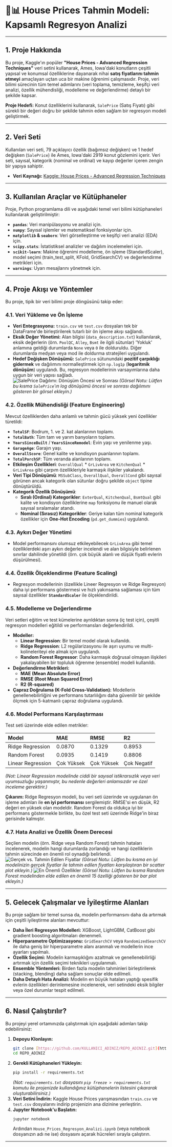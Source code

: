 # 🏡📊 House Prices Tahmin Modeli: Kapsamlı Regresyon Analizi

---

## 1. Proje Hakkında

Bu proje, Kaggle'ın popüler **"House Prices - Advanced Regression Techniques"** veri setini kullanarak, Ames, Iowa'daki konutların çeşitli yapısal ve konumsal özelliklerine dayanarak nihai **satış fiyatlarını tahmin etmeyi** amaçlayan uçtan uca bir makine öğrenimi çalışmasıdır. Proje, veri bilimi sürecinin tüm temel adımlarını (veri toplama, temizleme, keşifçi veri analizi, özellik mühendisliği, modelleme ve değerlendirme) detaylı bir şekilde kapsar.

**Proje Hedefi:** Konut özelliklerini kullanarak, `SalePrice` (Satış Fiyatı) gibi sürekli bir değeri doğru bir şekilde tahmin eden sağlam bir regresyon modeli geliştirmek.

---

## 2. Veri Seti

Kullanılan veri seti, 79 açıklayıcı özellik (bağımsız değişken) ve 1 hedef değişken (`SalePrice`) ile Ames, Iowa'daki 2919 konut gözlemini içerir. Veri seti, sayısal, kategorik (nominal ve ordinal) ve kayıp değerler içeren zengin bir yapıya sahiptir.

* **Veri Kaynağı:** [Kaggle: House Prices - Advanced Regression Techniques](https://www.kaggle.com/competitions/house-prices-advanced-regression-techniques/data)

---

## 3. Kullanılan Araçlar ve Kütüphaneler

Proje, Python programlama dili ve aşağıdaki temel veri bilimi kütüphaneleri kullanılarak geliştirilmiştir:

* **`pandas`**: Veri manipülasyonu ve analizi için.
* **`numpy`**: Sayısal işlemler ve matematiksel fonksiyonlar için.
* **`matplotlib` & `seaborn`**: Veri görselleştirme ve keşifçi veri analizi (EDA) için.
* **`scipy.stats`**: İstatistiksel analizler ve dağılım incelemeleri için.
* **`scikit-learn`**: Makine öğrenimi modelleme, ön işleme (StandardScaler), model seçimi (train_test_split, KFold, GridSearchCV) ve değerlendirme metrikleri için.
* **`warnings`**: Uyarı mesajlarını yönetmek için.

---

## 4. Proje Akışı ve Yöntemler

Bu proje, tipik bir veri bilimi proje döngüsünü takip eder:

### 4.1. Veri Yükleme ve Ön İşleme

* **Veri Entegrasyonu:** `train.csv` ve `test.csv` dosyaları tek bir DataFrame'de birleştirilerek tutarlı bir ön işleme akışı sağlandı.
* **Eksik Değer Yönetimi:** Alan bilgisi (`data_description.txt`) kullanılarak, eksik değerlerin (örn. `PoolQC`, `Alley`, `Bsmt` ile ilgili sütunlar) 'Yokluk' anlamına geldiği durumlarda `None` veya `0` ile dolduruldu. Diğer durumlarda medyan veya mod ile doldurma stratejileri uygulandı.
* **Hedef Değişken Dönüşümü:** `SalePrice` sütunundaki **pozitif çarpıklığı gidermek** ve dağılımını normalleştirmek için `np.log1p` (**logaritmik dönüşüm**) uygulandı. Bu, regresyon modellerinin varsayımlarına daha uygun bir veri yapısı sağladı.
    ![SalePrice Dağılımı: Dönüşüm Öncesi ve Sonrası](assets/saleprice_distribution.png)
    *(Görsel Notu: Lütfen bu kısma `SalePrice`'ın log dönüşümü öncesi ve sonrası dağılımını gösteren bir görsel ekleyin.)*

### 4.2. Özellik Mühendisliği (Feature Engineering)

Mevcut özelliklerden daha anlamlı ve tahmin gücü yüksek yeni özellikler türetildi:

* **`TotalSF`**: Bodrum, 1. ve 2. kat alanlarının toplamı.
* **`TotalBath`**: Tüm tam ve yarım banyoların toplamı.
* **`YearsSinceBuilt`** / **`YearsSinceRemodel`**: Evin yaşı ve yenilenme yaşı.
* **`GarageAge`**: Garajın yaşı.
* **`OverallScore`**: Genel kalite ve kondisyon puanlarının toplamı.
* **`TotalPorchSF`**: Tüm veranda alanlarının toplamı.
* **Etkileşim Özellikleri**: `OverallQual` * `GrLivArea` ve `KitchenQual` * `GrLivArea` gibi çarpım özellikleriyle karmaşık ilişkiler yakalandı.
* **Veri Tipi Dönüşümü**: `MSSubClass`, `OverallQual`, `OverallCond` gibi sayısal görünen ancak kategorik olan sütunlar doğru şekilde `object` tipine dönüştürüldü.
* **Kategorik Özellik Dönüşümü**:
    * **Sıralı (Ordinal) Kategorikler**: `ExterQual`, `KitchenQual`, `BsmtQual` gibi kalite ve kondisyon özelliklerine `map` fonksiyonu ile manuel olarak sayısal sıralamalar atandı.
    * **Nominal (Sırasız) Kategorikler**: Geriye kalan tüm nominal kategorik özellikler için **One-Hot Encoding** (`pd.get_dummies`) uygulandı.

### 4.3. Aykırı Değer Yönetimi

* Model performansını olumsuz etkileyebilecek `GrLivArea` gibi temel özelliklerdeki aşırı aykırı değerler incelendi ve alan bilgisiyle belirlenen sınırlar dahilinde yönetildi (örn. çok büyük alanlı ve düşük fiyatlı evlerin düşürülmesi).

### 4.4. Özellik Ölçeklendirme (Feature Scaling)

* Regresyon modellerinin (özellikle Lineer Regresyon ve Ridge Regresyon) daha iyi performans göstermesi ve hızlı yakınsama sağlaması için tüm sayısal özellikler **`StandardScaler`** ile ölçeklendirildi.

### 4.5. Modelleme ve Değerlendirme

Veri setleri eğitim ve test kümelerine ayrıldıktan sonra (iç test için), çeşitli regresyon modelleri eğitildi ve performansları değerlendirildi.

* **Modeller:**
    * **Linear Regression**: Bir temel model olarak kullanıldı.
    * **Ridge Regression**: L2 regülarizasyonu ile aşırı uyumu ve multi-kolineleriteyi ele almak için uygulandı.
    * **Random Forest Regressor**: Daha karmaşık doğrusal olmayan ilişkileri yakalayabilen bir topluluk öğrenme (ensemble) modeli kullanıldı.
* **Değerlendirme Metrikleri:**
    * **MAE (Mean Absolute Error)**
    * **RMSE (Root Mean Squared Error)**
    * **R2 (R-squared)**
* **Çapraz Doğrulama (K-Fold Cross-Validation):** Modellerin genellenebilirliğini ve performans tutarlılığını daha güvenilir bir şekilde ölçmek için 5-katmanlı çapraz doğrulama uygulandı.

### 4.6. Model Performans Karşılaştırması

Test seti üzerinde elde edilen metrikler:

| Model             | MAE          | RMSE         | R2           |
| :---------------- | :----------- | :----------- | :----------- |
| Ridge Regression  | 0.0870       | 0.1329       | 0.8953       |
| Random Forest     | 0.0935       | 0.1419       | 0.8806       |
| Linear Regression | Çok Yüksek   | Çok Yüksek   | Çok Negatif  |
*(Not: Linear Regression modelinde ciddi bir sayısal istikrarsızlık veya veri uyumsuzluğu yaşanmıştır, bu nedenle değerleri anlamsızdır ve özel inceleme gerektirir.)*

**Çıkarım:** Ridge Regresyon modeli, bu veri seti üzerinde ve uygulanan ön işleme adımları ile **en iyi performansı** sergilemiştir. RMSE'si en düşük, R2 değeri en yüksek olan modeldir. Random Forest da oldukça iyi bir performans göstermekle birlikte, bu özel test seti üzerinde Ridge'in biraz gerisinde kalmıştır.

### 4.7. Hata Analizi ve Özellik Önem Derecesi

Seçilen modelin (örn. Ridge veya Random Forest) tahmin hataları incelenerek, modelin hangi durumlarda zorlandığı ve hangi özelliklerin tahmin sürecinde en önemli rol oynadığı belirlendi.
![Gerçek vs. Tahmin Edilen Fiyatlar](assets/predictions_vs_actuals.png)
*(Görsel Notu: Lütfen bu kısma en iyi modelinizin gerçek fiyatlar ile tahmin edilen fiyatları karşılaştıran bir scatter plot ekleyin.)*
![En Önemli Özellikler](assets/feature_importances.png)
*(Görsel Notu: Lütfen bu kısma Random Forest modelinden elde edilen en önemli 15 özelliği gösteren bir bar plot ekleyin.)*

---

## 5. Gelecek Çalışmalar ve İyileştirme Alanları

Bu proje sağlam bir temel sunsa da, modelin performansını daha da artırmak için çeşitli iyileştirme alanları mevcuttur:

* **Daha İleri Regresyon Modelleri:** XGBoost, LightGBM, CatBoost gibi gradient boosting algoritmaları denenmeli.
* **Hiperparametre Optimizasyonu:** `GridSearchCV` veya `RandomizedSearchCV` ile daha geniş bir hiperparametre alanı aranmalı ve modellerin ince ayarları yapılmalı.
* **Özellik Seçimi:** Modelin karmaşıklığını azaltmak ve genellenebilirliği artırmak için özellik seçimi teknikleri uygulanmalı.
* **Ensemble Yöntemleri:** Birden fazla modelin tahminleri birleştirilerek (stacking, blending) daha sağlam sonuçlar elde edilmeli.
* **Daha Detaylı Hata Analizi:** Modelin en büyük hataları yaptığı spesifik evlerin özellikleri derinlemesine incelenerek, veri setindeki eksik bilgiler veya özel durumlar tespit edilmeli.

---

## 6. Nasıl Çalıştırılır?

Bu projeyi yerel ortamınızda çalıştırmak için aşağıdaki adımları takip edebilirsiniz:

1.  **Depoyu Klonlayın:**
    ```bash
    git clone [https://github.com/KULLANICI_ADINIZ/REPO_ADINIZ.git](https://github.com/KULLANICI_ADINIZ/REPO_ADINIZ.git)
    cd REPO_ADINIZ
    ```
2.  **Gerekli Kütüphaneleri Yükleyin:**
    ```bash
    pip install -r requirements.txt
    ```
    *(Not: `requirements.txt` dosyasını `pip freeze > requirements.txt` komutu ile projenizde kullandığınız kütüphanelerin listesini çıkararak oluşturabilirsiniz.)*
3.  **Veri Setini İndirin:**
    Kaggle House Prices yarışmasından `train.csv` ve `test.csv` dosyalarını indirip projenizin ana dizinine yerleştirin.
4.  **Jupyter Notebook'u Başlatın:**
    ```bash
    jupyter notebook
    ```
    Ardından `House_Prices_Regresyon_Analizi.ipynb` (veya notebook dosyanızın adı ne ise) dosyasını açarak hücreleri sırayla çalıştırın.

---
